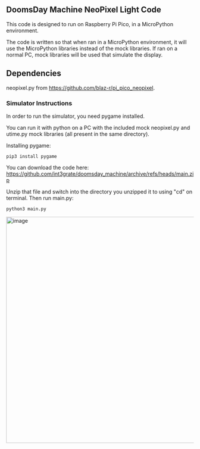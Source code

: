 ## DoomsDay Machine NeoPixel Light Code

This code is designed to run on Raspberry Pi Pico, in a MicroPython environment. 

The code is written so that when ran in a MicroPython environment, it will use the MicroPython libraries instead of the mock libraries. 
If ran on a normal PC, mock libraries will be used that simulate the display.

## Dependencies

neopixel.py from https://github.com/blaz-r/pi_pico_neopixel.

### Simulator Instructions

In order to run the simulator, you need pygame installed. 

You can run it with python on a PC with the included mock neopixel.py and utime.py mock libraries (all present in the same directory).  

Installing pygame:

```
pip3 install pygame
```

You can download the code here:
https://github.com/int3grate/doomsday_machine/archive/refs/heads/main.zip

Unzip that file and switch into the directory you unzipped it to using "cd" on terminal.  Then run main.py:

```
python3 main.py
```

<img width="608" alt="image" src="https://github.com/user-attachments/assets/19ba2ddf-01c2-4acc-b7bf-2141ed12184f" />



